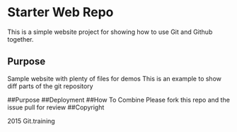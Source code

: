 # Starter Web Repo

This is a simple website project for showing how to use Git and Github together.

## Purpose

Sample website with plenty of files for demos
This is an example to show diff parts of the git repository


##Purpose
##Deployment
##How To Combine
Please fork this repo and the issue pull for review
##Copyright

2015 Git.training